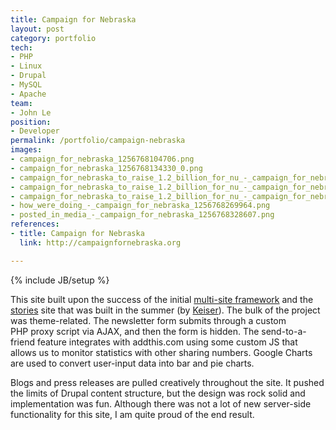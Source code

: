 ```yaml
---
title: Campaign for Nebraska
layout: post
category: portfolio
tech:
- PHP
- Linux
- Drupal
- MySQL
- Apache
team:
- John Le
position:
- Developer
permalink: /portfolio/campaign-nebraska
images:
- campaign_for_nebraska_1256768104706.png
- campaign_for_nebraska_1256768134330_0.png
- campaign_for_nebraska_to_raise_1.2_billion_for_nu_-_campaign_for_nebraska_1256768162242.png
- campaign_for_nebraska_to_raise_1.2_billion_for_nu_-_campaign_for_nebraska_1256768204558.png
- campaign_for_nebraska_to_raise_1.2_billion_for_nu_-_campaign_for_nebraska_1256768228847.png
- how_were_doing_-_campaign_for_nebraska_1256768269964.png
- posted_in_media_-_campaign_for_nebraska_1256768328607.png
references:
- title: Campaign for Nebraska
  link: http://campaignfornebraska.org

---
```

{% include JB/setup %}
<div id="node-67" class="node node-portfolio node-promoted">
  <div class="content clearfix">
    <div class="field field-name-body field-type-text-with-summary field-label-hidden"><div class="field-items"><div class="field-item even"><p>This site built upon the success of the initial <a href="/portfolio/nebraska-foundation-multi-site-framework">multi-site framework</a> and the <a href="http://stories.nufoundation.org">stories</a> site that was built in the summer (by <a href="/team/keiser">Keiser</a>). The bulk of the project was theme-related. The newsletter form submits through a custom PHP proxy script via AJAX, and then the form is hidden. The send-to-a-friend feature integrates with addthis.com using some custom JS that allows us to monitor statistics with other sharing numbers. Google Charts are used to convert user-input data into bar and pie charts.</p>
<p>Blogs and press releases are pulled creatively throughout the site. It pushed the limits of Drupal content structure, but the design was rock solid and implementation was fun. Although there was not a lot of new server-side functionality for this site, I am quite proud of the end result.</p>
</div></div></div>  </div>
</div>
